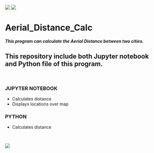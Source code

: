 [![](https://img.shields.io/badge/Language-Python-blue?logo=python)](https://www.python.org/)    [![](https://img.shields.io/badge/Language-Jupyter-orange?logo=jupyter)](https://jupyter.org/)
# Aerial_Distance_Calc
***This program can calculate the Aerial Distance between two cities.***



## This repository include both Jupyter notebook and Python file of this program.

<br>

### JUPYTER NOTEBOOK
- Calculates distance
- Displays locations over map

### PYTHON 
- Calculates distance

<br>

[![](https://img.shields.io/badge/GitHub-InvisiblePro-blue?logo=github)](https://github.com/InvisiblePro)
